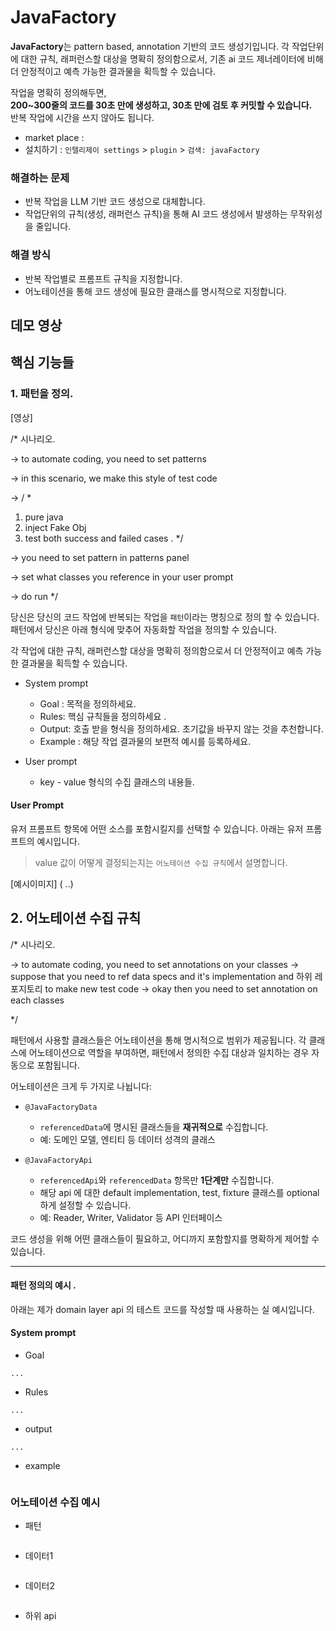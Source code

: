 # JavaFactory

**JavaFactory**는 pattern based, annotation 기반의 코드 생성기입니다.
각 작업단위에 대한 규칙, 래퍼런스할 대상을 명확히 정의함으로서, 기존 ai 코드 제너레이터에 비해 더 안정적이고 예측 가능한 결과물을 획득할 수 있습니다.


작업을 명확히 정의해두면,  
**200~300줄의 코드를 30초 만에 생성하고, 30초 만에 검토 후 커밋할 수 있습니다.**  
반복 작업에 시간을 쓰지 않아도 됩니다.


- market place : 
- 설치하기 : `인텔리제이 settings` > `plugin` > `검색: javaFactory`

### 해결하는 문제

- 반복 작업을 LLM 기반 코드 생성으로 대체합니다.
- 작업단위의 규칙(생성, 래퍼런스 규칙)을 통해 AI 코드 생성에서 발생하는 무작위성을 줄입니다.

### 해결 방식

- 반복 작업별로 프롬프트 규칙을 지정합니다.
- 어노테이션을 통해 코드 생성에 필요한 클래스를 명시적으로 지정합니다.





## 데모 영상





## 핵심 기능들


### 1. 패턴을 정의.

[영상]

/*
시나리오.

-> to automate coding, you need to set patterns 

-> in this scenario, we make this style of test code 

-> / *
1. pure java
2. inject Fake Obj
3. test both success and failed cases .
*/

-> you need to set pattern in patterns panel 

-> set what classes you reference in your user prompt 

-> do run 
*/ 


당신은 당신의 코드 작업에 반복되는 작업을 `패턴`이라는 명칭으로 정의 할 수 있습니다.
패턴에서 당신은 아래 형식에 맞추어 자동화할 작업을 정의할 수 있습니다.

각 작업에 대한 규칙, 래퍼런스할 대상을 명확히 정의함으로서 더 안정적이고 예측 가능한 결과물을 획득할 수 있습니다.


- System prompt
    - Goal : 목적을 정의하세요.
    - Rules: 핵심 규칙들을 정의하세요 .
    - Output: 호출 받을 형식을 정의하세요. 초기값을 바꾸지 않는 것을 추천합니다.
    - Example : 해당 작업 결과물의 보편적 예시를 등록하세요.


- User prompt
    - key - value 형식의 수집 클래스의 내용들.



#### User Prompt



유저 프롬프트 항목에 어떤 소스를 포함시킬지를 선택할 수 있습니다.
아래는 유저 프롬프트의 예시입니다.

> value 값이 어떻게 결정되는지는 `어노테이션 수집 규칙`에서 설명합니다.

[예시이미지] ( ..)



## 2. 어노테이션 수집 규칙

/*
시나리오.

-> to automate coding, you need to set annotations on your classes
-> suppose that you need to ref data specs and it's implementation and 하위 레포지토리 to make new test code
-> okay then you need to set annotation on each classes

*/


패턴에서 사용할 클래스들은 어노테이션을 통해 명시적으로 범위가 제공됩니다.
각 클래스에 어노테이션으로 역할을 부여하면, 패턴에서 정의한 수집 대상과 일치하는 경우 자동으로 포함됩니다.

어노테이션은 크게 두 가지로 나뉩니다:

- `@JavaFactoryData`
    - `referencedData`에 명시된 클래스들을 **재귀적으로** 수집합니다.
    - 예: 도메인 모델, 엔티티 등 데이터 성격의 클래스

- `@JavaFactoryApi`
    - `referencedApi`와 `referencedData` 항목만 **1단계만** 수집합니다.
    - 해당 api 에 대한 default implementation, test, fixture 클래스를 optional 하게 설정할 수 있습니다.
    - 예: Reader, Writer, Validator 등 API 인터페이스

코드 생성을 위해 어떤 클래스들이 필요하고, 어디까지 포함할지를 명확하게 제어할 수 있습니다.

---



#### 패턴 정의의 예시 .

아래는 제가 domain layer api 의 테스트 코드를 작성할 때 사용하는 실 예시입니다.

#### System prompt

- Goal
```
...
```

- Rules
```
...
```

- output
```
...
```

- example
```

```


### 어노테이션 수집 예시

- 패턴
```java


```


- 데이터1
```java


```

- 데이터2
```java

```

- 하위 api
```
```
